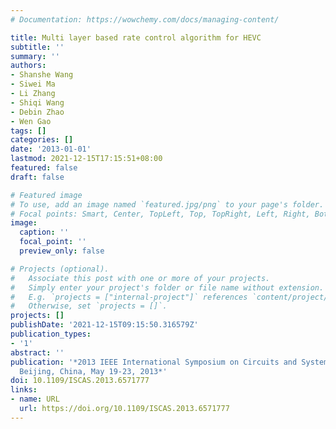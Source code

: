 ```yaml
---
# Documentation: https://wowchemy.com/docs/managing-content/

title: Multi layer based rate control algorithm for HEVC
subtitle: ''
summary: ''
authors:
- Shanshe Wang
- Siwei Ma
- Li Zhang
- Shiqi Wang
- Debin Zhao
- Wen Gao
tags: []
categories: []
date: '2013-01-01'
lastmod: 2021-12-15T17:15:51+08:00
featured: false
draft: false

# Featured image
# To use, add an image named `featured.jpg/png` to your page's folder.
# Focal points: Smart, Center, TopLeft, Top, TopRight, Left, Right, BottomLeft, Bottom, BottomRight.
image:
  caption: ''
  focal_point: ''
  preview_only: false

# Projects (optional).
#   Associate this post with one or more of your projects.
#   Simply enter your project's folder or file name without extension.
#   E.g. `projects = ["internal-project"]` references `content/project/deep-learning/index.md`.
#   Otherwise, set `projects = []`.
projects: []
publishDate: '2021-12-15T09:15:50.316579Z'
publication_types:
- '1'
abstract: ''
publication: '*2013 IEEE International Symposium on Circuits and Systems (ISCAS2013),
  Beijing, China, May 19-23, 2013*'
doi: 10.1109/ISCAS.2013.6571777
links:
- name: URL
  url: https://doi.org/10.1109/ISCAS.2013.6571777
---
```

